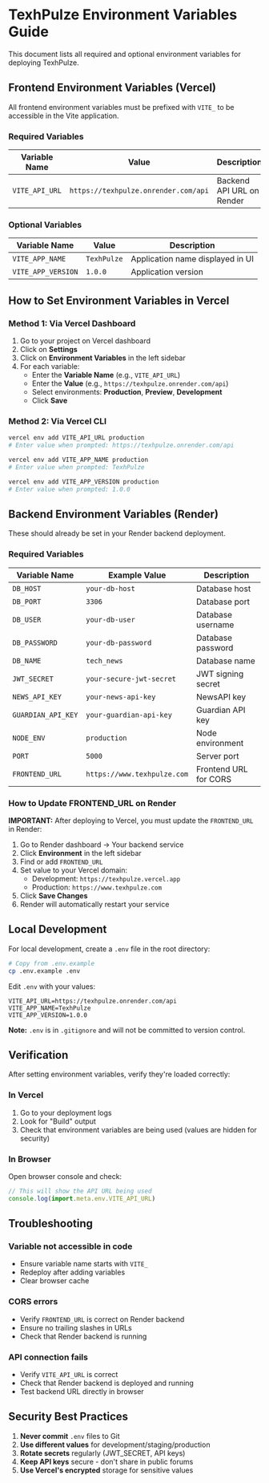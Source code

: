 # TexhPulze Environment Variables Guide

This document lists all required and optional environment variables for deploying TexhPulze.

## Frontend Environment Variables (Vercel)

All frontend environment variables must be prefixed with `VITE_` to be accessible in the Vite application.

### Required Variables

| Variable Name | Value | Description |
|--------------|-------|-------------|
| `VITE_API_URL` | `https://texhpulze.onrender.com/api` | Backend API URL on Render |

### Optional Variables

| Variable Name | Value | Description |
|--------------|-------|-------------|
| `VITE_APP_NAME` | `TexhPulze` | Application name displayed in UI |
| `VITE_APP_VERSION` | `1.0.0` | Application version |

## How to Set Environment Variables in Vercel

### Method 1: Via Vercel Dashboard

1. Go to your project on Vercel dashboard
2. Click on **Settings**
3. Click on **Environment Variables** in the left sidebar
4. For each variable:
   - Enter the **Variable Name** (e.g., `VITE_API_URL`)
   - Enter the **Value** (e.g., `https://texhpulze.onrender.com/api`)
   - Select environments: **Production**, **Preview**, **Development**
   - Click **Save**

### Method 2: Via Vercel CLI

```bash
vercel env add VITE_API_URL production
# Enter value when prompted: https://texhpulze.onrender.com/api

vercel env add VITE_APP_NAME production
# Enter value when prompted: TexhPulze

vercel env add VITE_APP_VERSION production
# Enter value when prompted: 1.0.0
```

## Backend Environment Variables (Render)

These should already be set in your Render backend deployment.

### Required Variables

| Variable Name | Example Value | Description |
|--------------|---------------|-------------|
| `DB_HOST` | `your-db-host` | Database host |
| `DB_PORT` | `3306` | Database port |
| `DB_USER` | `your-db-user` | Database username |
| `DB_PASSWORD` | `your-db-password` | Database password |
| `DB_NAME` | `tech_news` | Database name |
| `JWT_SECRET` | `your-secure-jwt-secret` | JWT signing secret |
| `NEWS_API_KEY` | `your-news-api-key` | NewsAPI key |
| `GUARDIAN_API_KEY` | `your-guardian-api-key` | Guardian API key |
| `NODE_ENV` | `production` | Node environment |
| `PORT` | `5000` | Server port |
| `FRONTEND_URL` | `https://www.texhpulze.com` | Frontend URL for CORS |

### How to Update FRONTEND_URL on Render

**IMPORTANT:** After deploying to Vercel, you must update the `FRONTEND_URL` in Render:

1. Go to Render dashboard → Your backend service
2. Click **Environment** in the left sidebar
3. Find or add `FRONTEND_URL`
4. Set value to your Vercel domain:
   - Development: `https://texhpulze.vercel.app`
   - Production: `https://www.texhpulze.com`
5. Click **Save Changes**
6. Render will automatically restart your service

## Local Development

For local development, create a `.env` file in the root directory:

```bash
# Copy from .env.example
cp .env.example .env
```

Edit `.env` with your values:

```env
VITE_API_URL=https://texhpulze.onrender.com/api
VITE_APP_NAME=TexhPulze
VITE_APP_VERSION=1.0.0
```

**Note:** `.env` is in `.gitignore` and will not be committed to version control.

## Verification

After setting environment variables, verify they're loaded correctly:

### In Vercel
1. Go to your deployment logs
2. Look for "Build" output
3. Check that environment variables are being used (values are hidden for security)

### In Browser
Open browser console and check:
```javascript
// This will show the API URL being used
console.log(import.meta.env.VITE_API_URL)
```

## Troubleshooting

### Variable not accessible in code
- Ensure variable name starts with `VITE_`
- Redeploy after adding variables
- Clear browser cache

### CORS errors
- Verify `FRONTEND_URL` is correct on Render backend
- Ensure no trailing slashes in URLs
- Check that Render backend is running

### API connection fails
- Verify `VITE_API_URL` is correct
- Check that Render backend is deployed and running
- Test backend URL directly in browser

## Security Best Practices

1. **Never commit** `.env` files to Git
2. **Use different values** for development/staging/production
3. **Rotate secrets** regularly (JWT_SECRET, API keys)
4. **Keep API keys** secure - don't share in public forums
5. **Use Vercel's encrypted** storage for sensitive values
